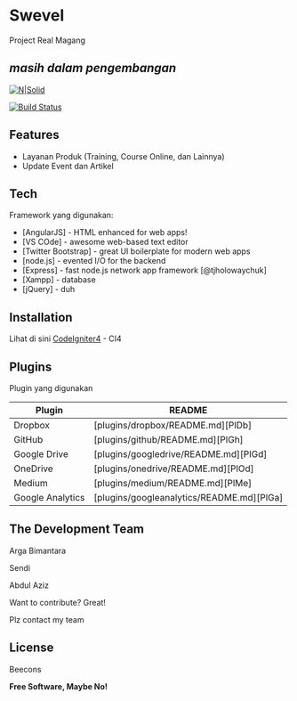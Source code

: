 # Swevel
Project Real Magang
## _masih dalam pengembangan_

[![N|Solid](https://cldup.com/dTxpPi9lDf.thumb.png)](https://nodesource.com/products/nsolid)

[![Build Status](https://travis-ci.org/joemccann/dillinger.svg?branch=master)](https://travis-ci.org/joemccann/dillinger)

## Features

- Layanan Produk (Training, Course Online, dan Lainnya)
- Update Event dan Artikel

## Tech

Framework yang digunakan:

- [AngularJS] - HTML enhanced for web apps!
- [VS COde] - awesome web-based text editor
- [Twitter Bootstrap] - great UI boilerplate for modern web apps
- [node.js] - evented I/O for the backend
- [Express] - fast node.js network app framework [@tjholowaychuk]
- [Xampp] - database
- [jQuery] - duh


## Installation

Lihat di sini
[CodeIgniter4](https://codeigniter.com/user_guide/intro/index.html/) - CI4

## Plugins

Plugin yang digunakan

| Plugin | README |
| ------ | ------ |
| Dropbox | [plugins/dropbox/README.md][PlDb] |
| GitHub | [plugins/github/README.md][PlGh] |
| Google Drive | [plugins/googledrive/README.md][PlGd] |
| OneDrive | [plugins/onedrive/README.md][PlOd] |
| Medium | [plugins/medium/README.md][PlMe] |
| Google Analytics | [plugins/googleanalytics/README.md][PlGa] |

## The Development Team

Arga Bimantara

Sendi

Abdul Aziz

Want to contribute? Great!

Plz contact my team

## License

Beecons

**Free Software, Maybe No!**
